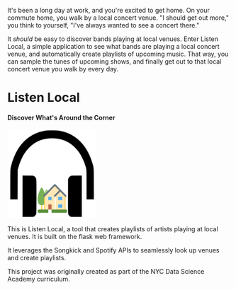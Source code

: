 It's been a long day at work, and you're excited to get home. On your commute home, you walk by a local concert venue. "I should get out more," you think to yourself, "I've always wanted to see a concert there."

It _should_ be easy to discover bands playing at local venues. Enter Listen Local, a simple application to see what bands are playing a local concert venue, and automatically create playlists of upcoming music. That way, you can sample the tunes of upcoming shows, and finally get out to that local concert venue you walk by every day.

# Listen Local

#### Discover What's Around the Corner
<img src="/app/static/listenlocalimage.png" height="200" width="200">

This is Listen Local, a tool that creates playlists of artists playing at local venues. It is built on the flask web framework.

It leverages the Songkick and Spotify APIs to seamlessly look up venues and create playlists.

This project was originally created as part of the NYC Data Science Academy curriculum.